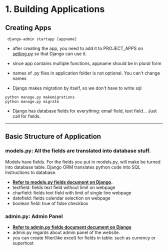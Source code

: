 # 1. Building Applications

## Creating Apps

```shell
 django-admin startapp [appname]
```

- after creating the app, you need to add it to PROJECT_APPS on [setting.py](./config/settings.py) so that Django can use it.
- since app contains multiple functions, appname should be in plural form
- names of .py files in application folder is not optional. You can't change names

- Django makes migration by itself, so we don't have to write sql

```shell
python manage.py makemigrations
python manage.py migrate
```

- Django has database fields for everything: email field, text field... Just call for fields.

---

## Basic Structure of Application

### models.py: All the fields are translated into database stuff.

Models have fields. For the fields you put in models.py, will make be turned into database table. Django ORM translates python code into SQL Instructions to database.

- **[Refer to models.py fields document on Django](https://docs.djangoproject.com/en/3.1/ref/models/fields/).**
- textfield: fields text field without limit on webpage
- charfield: fields text field with limit of single line webpage
- datefield: fields calendar selection on webpage
- boolean field: true of false checkbox

### admin.py: Admin Panel

- **[Refer to admin.py fields document document on Django](https://docs.djangoproject.com/en/3.1/ref/contrib/admin/)**
- admin.py regards about admin panel of the website.
- you can create filter(like excel) for fields in table: such as currency or superhost
